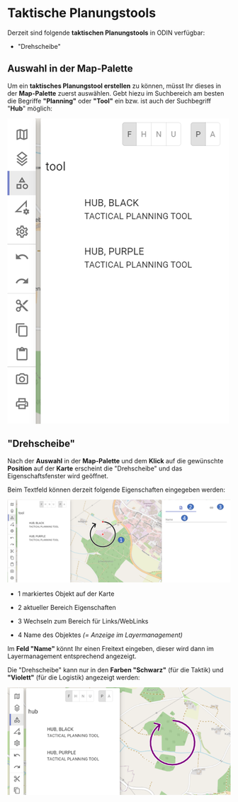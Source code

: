 # Taktische Planungstools



Derzeit sind folgende **taktischen Planungstools** in ODIN verfügbar:

- "Drehscheibe"





## Auswahl in der Map-Palette



Um ein **taktisches Planungstool erstellen** zu können, müsst Ihr dieses in der **Map-Palette** zuerst auswählen. Gebt hiezu im Suchbereich am besten die Begriffe **"Planning"** oder **"Tool"** ein bzw. ist auch der Suchbegriff "**Hub**" möglich:



![](images/Auswahl_MapPalette.png)





## "Drehscheibe"



Nach der **Auswahl** in der **Map-Palette** und dem **Klick** auf die gewünschte **Position** auf der **Karte** erscheint die "Drehscheibe" und das Eigenschaftsfenster wird geöffnet.



Beim Textfeld können derzeit folgende Eigenschaften eingegeben werden:



![](images/Drehscheibe_schwarz.png)

- <span class="blue">1</span> markiertes Objekt auf der Karte

- <span class="blue">2</span> aktueller Bereich Eigenschaften

- <span class="blue">3</span> Wechseln zum Bereich für Links/WebLinks

- <span class="blue">4</span> Name des Objektes *(= Anzeige im Layermanagement)*

  

Im **Feld "Name"** könnt Ihr einen Freitext eingeben, dieser wird dann im Layermanagement entsprechend angezeigt.

Die "Drehscheibe" kann nur in den **Farben "Schwarz"** (für die Taktik) und **"Violett"** (für die Logistik) angezeigt werden:



![](images/Drehscheibe_violett.png)
